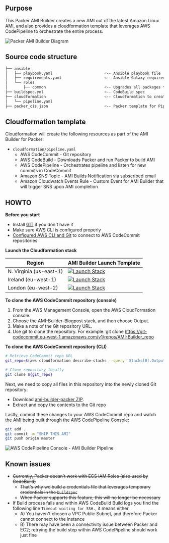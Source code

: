 ## Purpose

This Packer AMI Builder creates a new AMI out of the latest Amazon Linux AMI, and also provides a cloudformation template that leverages AWS CodePipeline to 
orchestrate the entire process.

![Packer AMI Builder Diagram](images/ami-builder-diagram.png)

## Source code structure

```bash
├── ansible
│   ├── playbook.yaml                       <-- Ansible playbook file
│   ├── requirements.yaml                   <-- Ansible Galaxy requirements containing additional Roles to be used (CIS, Cloudwatch Logs)
│   └── roles
│       ├── common                          <-- Upgrades all packages through ``yum``
├── buildspec.yml                           <-- CodeBuild spec 
├── cloudformation                          <-- Cloudformation to create entire pipeline
│   └── pipeline.yaml
├── packer_cis.json                         <-- Packer template for Pipeline
```


## Cloudformation template

Cloudformation will create the following resources as part of the AMI Builder for Packer:

* ``cloudformation/pipeline.yaml``
    + AWS CodeCommit - Git repository
    + AWS CodeBuild - Downloads Packer and run Packer to build AMI 
    + AWS CodePipeline - Orchestrates pipeline and listen for new commits in CodeCommit
    + Amazon SNS Topic - AMI Builds Notification via subscribed email
    + Amazon Cloudwatch Events Rule - Custom Event for AMI Builder that will trigger SNS upon AMI completion


## HOWTO

**Before you start**

* Install [GIT](https://git-scm.com/downloads) if you don't have it
* Make sure AWS CLI is configured properly
* [Configured AWS CLI and Git](http://docs.aws.amazon.com/codecommit/latest/userguide/setting-up-https-unixes.html) to connect to AWS CodeCommit repositories

**Launch the Cloudformation stack**

Region | AMI Builder Launch Template
------------------------------------------------- | ---------------------------------------------------------------------------------
N. Virginia (us-east-1) | [![Launch Stack](images/deploy-to-aws.png)](https://console.aws.amazon.com/cloudformation/home?region=us-east-1#/stacks/new?stackName=AMI-Builder-Blogpost&templateURL=https://ami-builder-packer-ubuntu.s3-eu-west-1.amazonaws.com/cloudformation/pipeline.yaml)
Ireland (eu-west-1) | [![Launch Stack](images/deploy-to-aws.png)](https://console.aws.amazon.com/cloudformation/home?region=eu-west-1#/stacks/new?stackName=AMI-Builder-Blogpost&templateURL=https://ami-builder-packer-ubuntu.s3-eu-west-1.amazonaws.com/cloudformation/pipeline.yaml)
London (eu-west-2) | [![Launch Stack](images/deploy-to-aws.png)](https://console.aws.amazon.com/cloudformation/home?region=eu-west-2#/stacks/new?stackName=AMI-Builder-Blogpost&templateURL=https://ami-builder-packer-ubuntu.s3-eu-west-1.amazonaws.com/cloudformation/pipeline.yaml)

**To clone the AWS CodeCommit repository (console)**

1.  From the AWS Management Console, open the AWS CloudFormation console.
2.  Choose the AMI-Builder-Blogpost stack, and then choose Output.
3.  Make a note of the Git repository URL.
4.  Use git to clone the repository.
For example: git clone https://git-codecommit.eu-west-1.amazonaws.com/v1/repos/AMI-Builder_repo

**To clone the AWS CodeCommit repository (CLI)**

```bash
# Retrieve CodeCommit repo URL
git_repo=$(aws cloudformation describe-stacks --query 'Stacks[0].Outputs[?OutputKey==`GitRepository`].OutputValue' --output text --stack-name "AMI-Builder-Blogpost")

# Clone repository locally
git clone ${git_repo}
```

Next, we need to copy all files in this repository into the newly cloned Git repository:

* Download [ami-builder-packer ZIP](https://github.com/smith193-cruk/ami-builder-packer/archive/master.zip).
* Extract and copy the contents to the Git repo

Lastly, commit these changes to your AWS CodeCommit repo and watch the AMI being built through the AWS CodePipeline Console:

```bash
git add .
git commit -m "SHIP THIS AMI"
git push origin master
```

![AWS CodePipeline Console - AMI Builder Pipeline](images/ami-builder-pipeline.png)

## Known issues

* ~~Currently, Packer doesn't work with ECS IAM Roles (also used by CodeBuild)~~
    - ~~That's why we build a credentials file that leverages temporary credentials in the ``buildspec``~~
    - ~~When Packer supports this feature, this will no longer be necessary~~
* If Build process fails and within AWS CodeBuild Build logs you find the following line ``Timeout waiting for SSH.``, it means either
    - A) You haven't chosen a VPC Public Subnet, and therefore Packer cannot connect to the instance
    - B) There may have been a connectivity issue between Packer and EC2; retrying the build step within AWS CodePipeline should work just fine 

